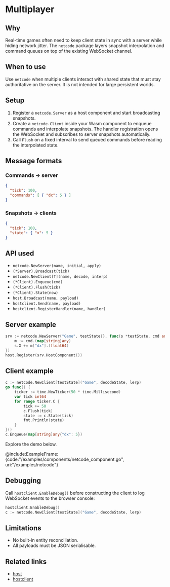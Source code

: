 # Multiplayer

## Why

Real-time games often need to keep client state in sync with a server while hiding network jitter. The `netcode` package layers snapshot interpolation and command queues on top of the existing WebSocket channel.

## When to use

Use `netcode` when multiple clients interact with shared state that must stay authoritative on the server. It is not intended for large persistent worlds.

## Setup

1. Register a `netcode.Server` as a host component and start broadcasting snapshots.
2. Create a `netcode.Client` inside your Wasm component to enqueue commands and interpolate snapshots. The handler registration opens the WebSocket and subscribes to server snapshots automatically.
3. Call `Flush` on a fixed interval to send queued commands before reading the interpolated state.

## Message formats

### Commands → server

```json
{
  "tick": 100,
  "commands": [ { "dx": 5 } ]
}
```

### Snapshots → clients

```json
{
  "tick": 100,
  "state": { "x": 5 }
}
```

## API used

- `netcode.NewServer(name, initial, apply)`
- `(*Server).Broadcast(tick)`
- `netcode.NewClient[T](name, decode, interp)`
- `(*Client).Enqueue(cmd)`
- `(*Client).Flush(tick)`
- `(*Client).State(now)`
- `host.Broadcast(name, payload)`
- `hostclient.Send(name, payload)`
- `hostclient.RegisterHandler(name, handler)`

## Server example

```go
srv := netcode.NewServer("Game", testState{}, func(s *testState, cmd any) {
    m := cmd.(map[string]any)
    s.X += m["dx"].(float64)
})
host.Register(srv.HostComponent())
```

## Client example

```go
c := netcode.NewClient[testState]("Game", decodeState, lerp)
go func() {
    ticker := time.NewTicker(50 * time.Millisecond)
    var tick int64
    for range ticker.C {
        tick += 50
        c.Flush(tick)
        state := c.State(tick)
        fmt.Println(state)
    }
}()
c.Enqueue(map[string]any{"dx": 5})
```

Explore the demo below.

@include:ExampleFrame:{code:"/examples/components/netcode_component.go", uri:"/examples/netcode"}

## Debugging

Call `hostclient.EnableDebug()` before constructing the client to log WebSocket events to the browser console:

```go
hostclient.EnableDebug()
c := netcode.NewClient[testState]("Game", decodeState, lerp)
```

## Limitations

- No built-in entity reconciliation.
- All payloads must be JSON serialisable.

## Related links

- [host](../api/host)
- [hostclient](../api/hostclient)
